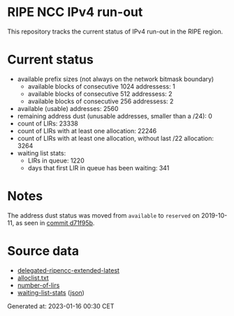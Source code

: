 # RIPE NCC IPv4 run-out
This repository tracks the current status of IPv4 run-out in the RIPE region.

# Current status
- available prefix sizes (not always on the network bitmask boundary)
  - available blocks of consecutive 1024 addressess: 1
  - available blocks of consecutive 512 addressess: 2
  - available blocks of consecutive 256 addressess: 2
- available (usable) addresses: 2560
- remaining address dust (unusable addresses, smaller than a /24): 0
- count of LIRs: 23338
- count of LIRs with at least one allocation: 22246
- count of LIRs with at least one allocation, without last /22 allocation: 3264
- waiting list stats:
  - LIRs in queue: 1220
  - days that first LIR in queue has been waiting: 341

# Notes
The address dust status was moved from `available` to `reserved` on 2019-10-11, as seen in [commit d71f95b](https://github.com/zajdee/ripe-ncc-ipv4-runout/commit/d71f95b1f7c9f639556e395e4ad0f41e54834954).

# Source data
- [delegated-ripencc-extended-latest](https://ftp.ripe.net/pub/stats/ripencc/delegated-ripencc-extended-latest)
- [alloclist.txt](https://ftp.ripe.net/pub/stats/ripencc/membership/alloclist.txt)
- [number-of-lirs](https://labs.ripe.net/statistics/number-of-lirs)
- [waiting-list-stats](https://www.ripe.net/manage-ips-and-asns/ipv4/ipv4-waiting-list) ([json](https://www-static.ripe.net/dynamic/ipv4-waiting-list/stats.json))

Generated at: 2023-01-16 00:30 CET
